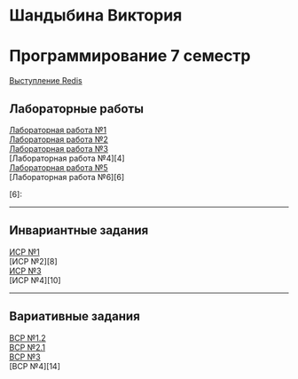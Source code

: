 # Шандыбина Виктория
# Программирование 7 семестр

[Выступление Redis][15]<br>

[15]: https://drive.google.com/drive/folders/1cDTa4f-KNhu5pV0OfshKa8m520BNdLLH?usp=sharing

## Лабораторные работы
[Лабораторная работа №1][1] <br>
[Лабораторная работа №2][2] <br>
[Лабораторная работа №3][3] <br>
[Лабораторная работа №4][4] <br>
[Лабораторная работа №5][5] <br>
[Лабораторная работа №6][6] <br>

[1]: https://github.com/viktoriashandybina/prog7/blob/main/LR/1.py
[2]: https://github.com/viktoriashandybina/prog7/blob/main/LR/2.py
[3]: 
[4]: 
[5]: https://github.com/viktoriashandybina/prog7/tree/main/LR/templates
[6]:  

*****

## Инвариантные задания

[ИСР №1][7] <br>
[ИСР №2][8] <br>
[ИСР №3][9] <br>
[ИСР №4][10] <br>


[7]: 
[8]: 
[9]: 
[10]: 

*****

## Вариативные задания

[ВСР №1.2][11] <br>
[ВСР №2.1][12] <br>
[ВСР №3][13] <br>
[ВСР №4][14] <br>

[11]: https://github.com/viktoriashandybina/prog7/blob/main/VSR/1_2.pdf
[12]: https://github.com/viktoriashandybina/prog7/blob/main/VSR/2_1.py
[13]: 
[14]: 
